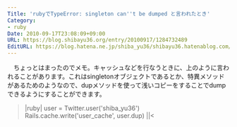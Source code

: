 ```yaml
---
Title: 'rubyでTypeError: singleton can''t be dumped と言われたとき'
Category:
- ruby
Date: 2010-09-17T23:08:09+09:00
URL: https://blog.shibayu36.org/entry/20100917/1284732489
EditURL: https://blog.hatena.ne.jp/shiba_yu36/shibayu36.hatenablog.com/atom/entry/12704591929888039119
---
```


　ちょっとはまったのでメモ。キャッシュなどを行なうときに、上のように言われることがあります。これはsingletonオブジェクトであるとか、特異メソッドがあるためのようなので、dupメソッドを使って浅いコピーをすることでdumpできるようにすることができます。

>|ruby|
user = Twitter.user('shiba_yu36')
Rails.cache.write('user_cache', user.dup)
||<
